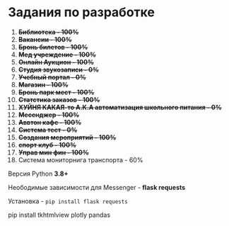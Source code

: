 # Задания по разработке
1. **~~Библиотека - 100%~~**
2. **~~Вакансии - 100%~~**
3. **~~Бронь билетов - 100%~~**
4. **~~Мед учреждение - 100%~~**
5. **~~Онлайн Аукцион - 100%~~**
6. **~~Студия звукозаписи - 0%~~**
7. **~~Учебный портал - 0%~~**
8. **~~Магазин - 100%~~**
9. **~~Бронь парк мест - 100%~~**
10. **~~Статстика заказов - 100%~~**
11. **~~ХУЙНЯ КАКАЯ-то A.K.A автоматизация школьного питания - 0%~~**
12. **~~Месенджер - 100%~~**
13. **~~Аввтон кафе - 100%~~**
14. **~~Система тест - 0%~~**
15. **~~Создания мероприятий - 100%~~**
16. **~~спорт клуб - 100%~~**
17. **~~Управ мин фин - 100%~~**
18. Система мониторнига транспорта - 60%

Версия Python **3.8+**

Неободимые зависимости для Messenger - **flask requests**

Установка - ```pip install flask requests```

pip install tkhtmlview plotly pandas
